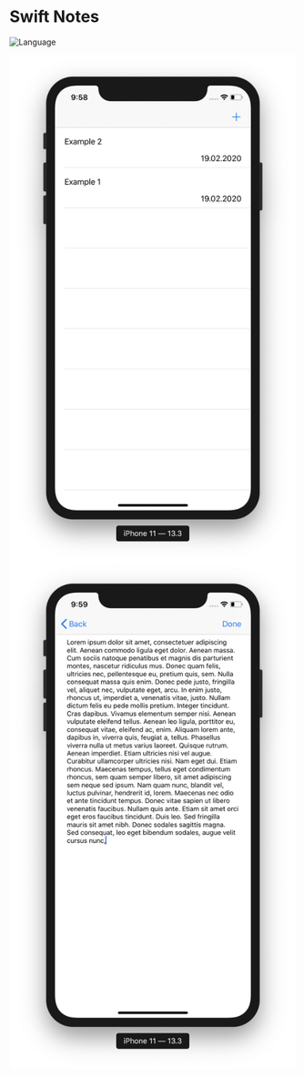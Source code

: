 Swift Notes
============
![Language](https://img.shields.io/badge/language-Swift%205-orange)

<div>
  <img align="center" src="screen1.png" alt="Screenshot">
</div>

<div>
  <img align="center" src="screen2.png" alt="Screenshot">
</div>
